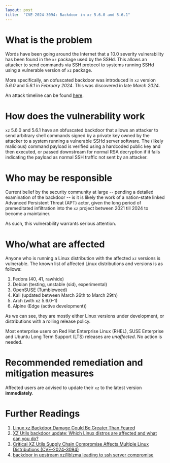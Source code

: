 ```yaml
---
layout: post
title:  "CVE-2024-3094: Backdoor in xz 5.6.0 and 5.6.1"
---
```


# What is the problem

Words have been going around the Internet that a 10.0 severity vulnerability has
been found in the `xz` package used by the SSHd. This allows an attacker to send
commands via SSH protocol to systems running SSHd using a vulnerable version 
of `xz` package.

More specifically, an obfuscated backdoor was introduced in `xz` version 
*5.6.0* and *5.6.1* in *February 2024*. This was discovered in late *March 2024*.

An attack timeline can be found [here][jfrog].

# How does the vulnerability work

`xz` 5.6.0 and 5.6.1 have an obfuscated backdoor that allows an attacker to send 
arbitrary shell commands signed by a private key owned by the attacker to a 
system running a vulnerable SSHd server software. The (likely malicious) command 
payload is verified using a hardcoded public key and then executed, or passed 
downstream for normal RSA decryption if it fails indicating the payload as 
normal SSH traffic not sent by an attacker.

# Who may be responsible

Current belief by the security community at large -- pending a detailed 
examination of the backdoor -- is it is likely the work of a nation-state linked
Advanced Persistent Threat (APT) actor, given the long period of premeditated 
infiltration into the `xz` project between 2021 till 2024 to become a maintainer.

As such, this vulnerability warrants serious attention.

# Who/what are affected

Anyone who is running a Linux distribution with the affected `xz` versions is 
vulnerable. The known list of affected Linux distributions and versions is
as follows:

1. Fedora (40, 41, rawhide)
2. Debian (testing, unstable (sid), experimental)
3. OpenSUSE (Tumbleweed)
4. Kali (updated between March 26th to March 29th)
5. Arch (with xz 5.6.0-1)
6. Alpine (Edge (active development))

As we can see, they are mostly either Linux versions under development, or 
distributions with a rolling release policy.

Most enterprise users on Red Hat Enterprise Linux (RHEL), SUSE Enterprise and 
Ubuntu Long Term Support (LTS) releases are *unaffected*. No action is needed.

# Recommended remediation and mitigation measures

Affected users are advised to update their `xz` to the latest version 
**immediately**.

# Further Readings

1. [Linux xz Backdoor Damage Could Be Greater Than Feared](https://thenewstack.io/linux-xz-backdoor-damage-could-be-greater-than-feared/)
2. [XZ Utils backdoor update: Which Linux distros are affected and what can you do?](https://www.helpnetsecurity.com/2024/03/31/xz-backdoored-linux-affected-distros/)
3. [Critical XZ Utils Supply Chain Compromise Affects Multiple Linux Distributions (CVE-2024-3094)](https://orca.security/resources/blog/critical-xz-utils-supply-chain-compromise-affects-multiple-linux-distributions-cve-2024-3094/)
4. [backdoor in upstream xz/liblzma leading to ssh server compromise](https://www.openwall.com/lists/oss-security/2024/03/29/4)

[jfrog]: https://jfrog.com/blog/xz-backdoor-attack-cve-2024-3094-all-you-need-to-know/
